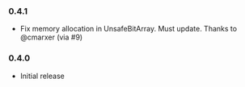 ### 0.4.1

- Fix memory allocation in UnsafeBitArray. Must update. Thanks to @cmarxer (via \#9)

### 0.4.0

- Initial release
